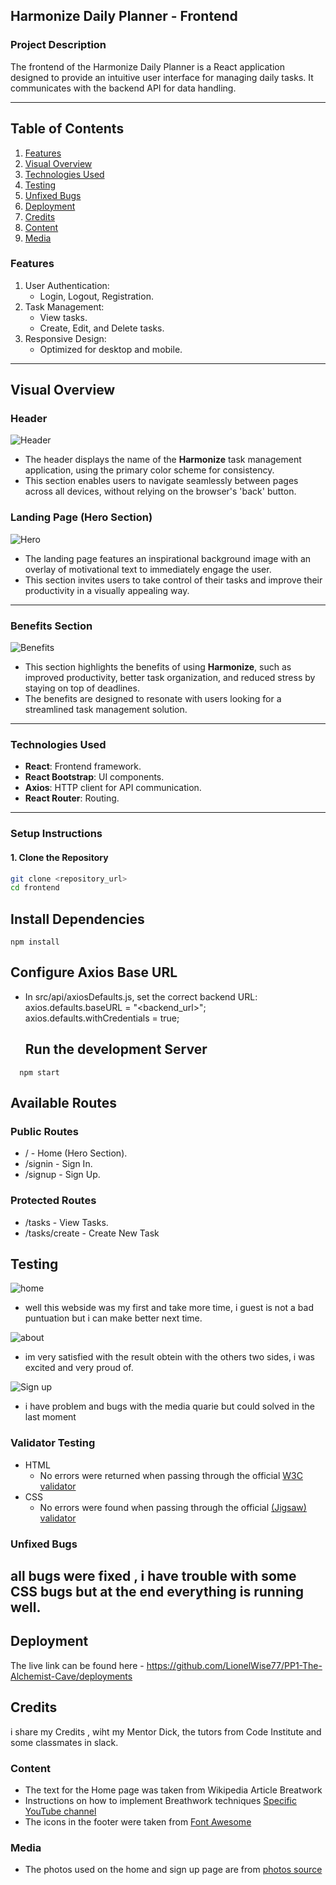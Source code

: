 ## Harmonize Daily Planner - Frontend

### **Project Description**

The frontend of the Harmonize Daily Planner is a React application designed to provide an intuitive user interface for managing daily tasks. It communicates with the backend API for data handling.

---

## Table of Contents

1. [Features](#features)
2. [Visual Overview](#visual-overview)
3. [Technologies Used](#technologies-used)
4. [Testing](#testing)
5. [Unfixed Bugs](#unfixed-bugs)
6. [Deployment](#deployment)
7. [Credits](#credits)
8. [Content](#content)
9. [Media](#media)

### **Features**

1. User Authentication:
   - Login, Logout, Registration.
2. Task Management:
   - View tasks.
   - Create, Edit, and Delete tasks.
3. Responsive Design:
   - Optimized for desktop and mobile.

---

## Visual Overview

### Header

![Header](/assets/images/harmonize-header.png)

- The header displays the name of the **Harmonize** task management application, using the primary color scheme for consistency.
- This section enables users to navigate seamlessly between pages across all devices, without relying on the browser's 'back' button.

### Landing Page (Hero Section)

![Hero](/assets/images/harmonize-hero.png)

- The landing page features an inspirational background image with an overlay of motivational text to immediately engage the user.
- This section invites users to take control of their tasks and improve their productivity in a visually appealing way.

---

### Benefits Section

![Benefits](/assets/images/harmonize-benefits.png)

- This section highlights the benefits of using **Harmonize**, such as improved productivity, better task organization, and reduced stress by staying on top of deadlines.
- The benefits are designed to resonate with users looking for a streamlined task management solution.

---

### **Technologies Used**

- **React**: Frontend framework.
- **React Bootstrap**: UI components.
- **Axios**: HTTP client for API communication.
- **React Router**: Routing.

---

### **Setup Instructions**

#### **1. Clone the Repository**

```bash
git clone <repository_url>
cd frontend
```

## Install Dependencies

```
npm install
```

## Configure Axios Base URL

- In src/api/axiosDefaults.js, set the correct backend URL:
  axios.defaults.baseURL = "<backend_url>";
  axios.defaults.withCredentials = true;

  ## Run the development Server

```
  npm start
```

## Available Routes

### Public Routes

- / - Home (Hero Section).
- /signin - Sign In.
- /signup - Sign Up.

### Protected Routes

- /tasks - View Tasks.
- /tasks/create - Create New Task

## Testing

![home](/assets/css/images/lighthouse%20resubmited.png)

- well this webside was my first and take more time, i guest is not a bad puntuation but i can make better next time.

![about](/assets/css/images/about%20screen.png)

- im very satisfied with the result obtein with the others two sides, i was excited and very proud of.

![Sign up](/assets/css/images/signup%20screen%20test.png)

- i have problem and bugs with the media quarie but could solved in the last moment

### Validator Testing

- HTML
  - No errors were returned when passing through the official [W3C validator](https://validator.w3.org/nu/?doc=https%3A%2F%2Flionelwise77.github.io%2FPP1-The-Alchemist-Cave%2F)
- CSS
  - No errors were found when passing through the official [(Jigsaw) validator](https://jigsaw.w3.org/css-validator/validator?uri=https%3A%2F%2Flionelwise77.github.io%2FPP1-The-Alchemist-Cave%2F&profile=css3svg&usermedium=all&warning=1&vextwarning=&lang=en)

### Unfixed Bugs

## all bugs were fixed , i have trouble with some CSS bugs but at the end everything is running well.

## Deployment

The live link can be found here - https://github.com/LionelWise77/PP1-The-Alchemist-Cave/deployments

## Credits

i share my Credits , wiht my Mentor Dick, the tutors from Code Institute and some classmates in slack.

### Content

- The text for the Home page was taken from Wikipedia Article Breatwork
- Instructions on how to implement Breathwork techniques [Specific YouTube channel](https://www.youtube.com/@BreatheWithSandy)
- The icons in the footer were taken from [Font Awesome](https://fontawesome.com/)

### Media

- The photos used on the home and sign up page are from [photos source](https://www.pexels.com/search/natural/)

```

```
